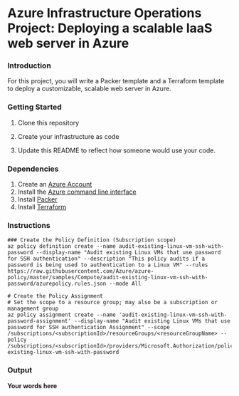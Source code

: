 # Azure Infrastructure Operations Project: Deploying a scalable IaaS web server in Azure

### Introduction
For this project, you will write a Packer template and a Terraform template to deploy a customizable, scalable web server in Azure.

### Getting Started
1. Clone this repository

2. Create your infrastructure as code

3. Update this README to reflect how someone would use your code.

### Dependencies
1. Create an [Azure Account](https://portal.azure.com) 
2. Install the [Azure command line interface](https://docs.microsoft.com/en-us/cli/azure/install-azure-cli?view=azure-cli-latest)
3. Install [Packer](https://www.packer.io/downloads)
4. Install [Terraform](https://www.terraform.io/downloads.html)

### Instructions
    ### Create the Policy Definition (Subscription scope)
    az policy definition create --name audit-existing-linux-vm-ssh-with-password --display-name "Audit existing Linux VMs that use password for SSH authentication" --description "This policy audits if a password is being used to authentication to a Linux VM" --rules https://raw.githubusercontent.com/Azure/azure-policy/master/samples/Compute/audit-existing-linux-vm-ssh-with-password/azurepolicy.rules.json --mode All

    # Create the Policy Assignment
    # Set the scope to a resource group; may also be a subscription or management group
    az policy assignment create --name 'audit-existing-linux-vm-ssh-with-password-assignment' --display-name "Audit existing Linux VMs that use password for SSH authentication Assignment" --scope /subscriptions/<subscriptionId>/resourceGroups/<resourceGroupName> --policy /subscriptions/<subscriptionId>/providers/Microsoft.Authorization/policyDefinitions/audit-existing-linux-vm-ssh-with-password


### Output
**Your words here**

